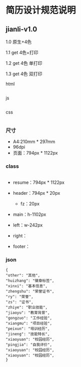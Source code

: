 # 简历设计规范说明

## jianli-v1.0





1.0	原生+4色

1.1	get	4色+打印

1.2	get	4色 单打印

1.3	get	4色  双打印



html

```
```

js

```
```

css

```
```









### 尺寸

- A4:210mm * 297mm
- 96dpi
- 页面：794px * 1122px

### class

```css
```



- resume：794px * 1122px

- header：794px * 20px

  - fz：20px

- main：h-1102px

- left：w-242px

  

- right：

- footer：

### json

```
{
"other": "其他",
"huizhang": "徽章标签",
"xinxi": "基本信息",
"zhengshu": "荣誉证书",
"ry": "荣誉",
"zs": "证书",
"zhiye": "职业技能",
"jiaoyu": "教育背景",
"gongzuo": "工作经验",
"xiangmu": "项目经验",
"peixun": "培训经历",
"jineng": "技能特长",
"xiaoyuan": "校园经历",
"pingjia": "自我评价",
"xiaoyuan": "校园经历",
"xiaoyuan": "校园经历",
}
```




